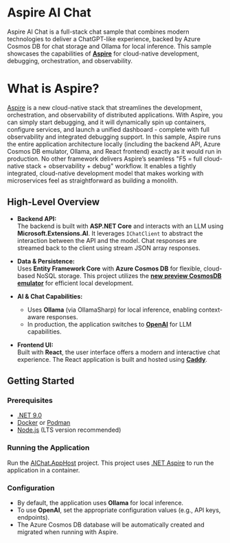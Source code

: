 # Aspire AI Chat

Aspire AI Chat is a full-stack chat sample that combines modern technologies to deliver a ChatGPT-like experience, backed by Azure Cosmos DB for chat storage and Ollama for local inference. This sample showcases the capabilities of [**Aspire**](https://learn.microsoft.com/dotnet/aspire/) for cloud-native development, debugging, orchestration, and observability.

# What is Aspire?

[Aspire](https://learn.microsoft.com/dotnet/aspire/) is a new cloud-native stack that streamlines the development, orchestration, and observability of distributed applications. With Aspire, you can simply start debugging, and it will dynamically spin up containers, configure services, and launch a unified dashboard - complete with full observability and integrated debugging support. In this sample, Aspire runs the entire application architecture locally (including the backend API, Azure Cosmos DB emulator, Ollama, and React frontend) exactly as it would run in production. No other framework delivers Aspire’s seamless "F5 = full cloud-native stack + observability + debug" workflow. It enables a tightly integrated, cloud-native development model that makes working with microservices feel as straightforward as building a monolith.

## High-Level Overview

- **Backend API:**  
  The backend is built with **ASP.NET Core** and interacts with an LLM using **Microsoft.Extensions.AI**. It leverages `IChatClient` to abstract the interaction between the API and the model. Chat responses are streamed back to the client using stream JSON array responses.

- **Data & Persistence:**  
  Uses **Entity Framework Core** with **Azure Cosmos DB** for flexible, cloud-based NoSQL storage. This project utilizes the [**new preview CosmosDB emulator**](https://learn.microsoft.com/azure/cosmos-db/emulator-linux) for efficient local development.

- **AI & Chat Capabilities:**  
  - Uses **Ollama** (via OllamaSharp) for local inference, enabling context-aware responses.  
  - In production, the application switches to [**OpenAI**](https://openai.com/) for LLM capabilities.

- **Frontend UI:**  
  Built with **React**, the user interface offers a modern and interactive chat experience. The React application is built and hosted using [**Caddy**](https://caddyserver.com/).

## Getting Started

### Prerequisites

- [.NET 9.0](https://dotnet.microsoft.com/en-us/download/dotnet/9.0)
- [Docker](https://www.docker.com/get-started) or [Podman](https://podman-desktop.io/)
- [Node.js](https://nodejs.org/) (LTS version recommended)

### Running the Application

Run the [AIChat.AppHost](AIChat.AppHost) project. This project uses [.NET Aspire](https://learn.microsoft.com/dotnet/aspire/get-started/aspire-overview) to run the application in a container.

### Configuration

- By default, the application uses **Ollama** for local inference.  
- To use **OpenAI**, set the appropriate configuration values (e.g., API keys, endpoints).  
- The Azure Cosmos DB database will be automatically created and migrated when running with Aspire.

